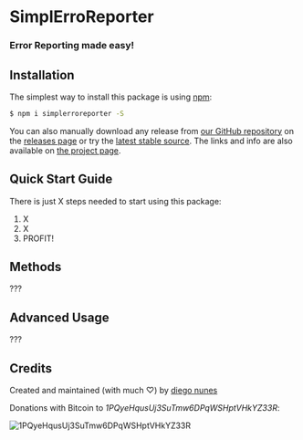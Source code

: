 SimplErroReporter
==================
### Error Reporting made easy!

## <a id="installation">Installation</a>
The simplest way to install this package is using [npm](http://www.npmjs.com/):
```bash
$ npm i simplerroreporter -S
```

You can also manually download any release from [our GitHub repository](https://github.com/dnunes/simplerroreporter/) on the [releases page](https://github.com/dnunes/simplerroreporter/releases/) or try the [latest stable source](https://github.com/dnunes/simpleerroreporter/zipball/master). The links and info are also available on [the project page](http://dnunes.com/simplerroreporter/).


## <a id="quickstart">Quick Start Guide</a>

There is just X steps needed to start using this package:

1. X
2. X
3. PROFIT!


## <a id="methods">Methods</a>

???


## <a id="advancedusage">Advanced Usage</a>

???


## <a id="credits">Credits</a>

Created and maintained (with much ♡) by [diego nunes](http://dnunes.com)

Donations with Bitcoin to _1PQyeHqusUj3SuTmw6DPqWSHptVHkYZ33R_:

![1PQyeHqusUj3SuTmw6DPqWSHptVHkYZ33R](http://chart.apis.google.com/chart?cht=qr&chs=200x200&chl=bitcoin:1PQyeHqusUj3SuTmw6DPqWSHptVHkYZ33R)

